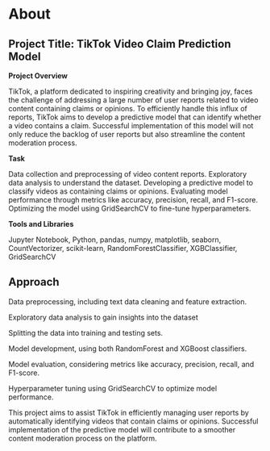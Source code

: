 # About

## **Project Title: TikTok Video Claim Prediction Model**

**Project Overview**

TikTok, a platform dedicated to inspiring creativity and bringing joy, faces the challenge of addressing a large number of user reports related to video content containing claims or opinions. To efficiently handle this influx of reports, TikTok aims to develop a predictive model that can identify whether a video contains a claim. Successful implementation of this model will not only reduce the backlog of user reports but also streamline the content moderation process.

**Task**

Data collection and preprocessing of video content reports.
Exploratory data analysis to understand the dataset.
Developing a predictive model to classify videos as containing claims or opinions.
Evaluating model performance through metrics like accuracy, precision, recall, and F1-score.
Optimizing the model using GridSearchCV to fine-tune hyperparameters.

**Tools and Libraries**

Jupyter Notebook,
Python,
pandas,
numpy,
matplotlib,
seaborn,
CountVectorizer,
scikit-learn,
RandomForestClassifier,
XGBClassifier,
GridSearchCV

## Approach

Data preprocessing, including text data cleaning and feature extraction.

Exploratory data analysis to gain insights into the dataset

Splitting the data into training and testing sets.

Model development, using both RandomForest and XGBoost classifiers.

Model evaluation, considering metrics like accuracy, precision, recall, and F1-score.

Hyperparameter tuning using GridSearchCV to optimize model performance.

This project aims to assist TikTok in efficiently managing user reports by automatically identifying videos that contain claims or opinions. Successful implementation of the predictive model will contribute to a smoother content moderation process on the platform.
